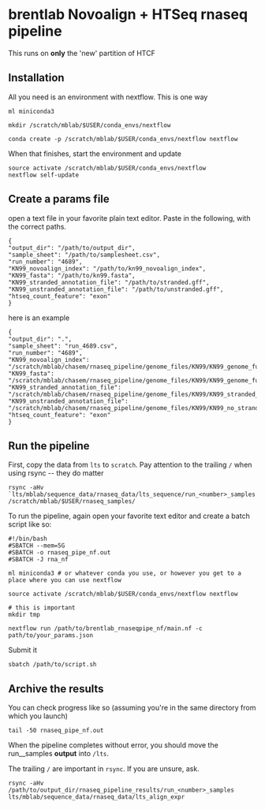 # brentlab Novoalign + HTSeq rnaseq pipeline

This runs on __only__ the 'new' partition of HTCF
## Installation

All you need is an environment with nextflow. This is one way

```{bash}
ml miniconda3

mkdir /scratch/mblab/$USER/conda_envs/nextflow

conda create -p /scratch/mblab/$USER/conda_envs/nextflow nextflow
```

When that finishes, start the environment and update

```{bash}
source activate /scratch/mblab/$USER/conda_envs/nextflow
nextflow self-update
```

## Create a params file

open a text file in your favorite plain text editor.
Paste in the following, with the correct paths.

```{json}
{
"output_dir": "/path/to/output_dir",
"sample_sheet": "/path/to/samplesheet.csv",
"run_number": "4689",
"KN99_novoalign_index": "/path/to/kn99_novoalign_index",
"KN99_fasta": "/path/to/kn99.fasta",
"KN99_stranded_annotation_file": "/path/to/stranded.gff",
"KN99_unstranded_annotation_file": "/path/to/unstranded.gff",
"htseq_count_feature": "exon"
}

```

here is an example

```{json}
{
"output_dir": ".",
"sample_sheet": "run_4689.csv",
"run_number": "4689",
"KN99_novoalign_index": "/scratch/mblab/chasem/rnaseq_pipeline/genome_files/KN99/KN99_genome_fungidb.nix",
"KN99_fasta": "/scratch/mblab/chasem/rnaseq_pipeline/genome_files/KN99/KN99_genome_fungidb.fasta",
"KN99_stranded_annotation_file": "/scratch/mblab/chasem/rnaseq_pipeline/genome_files/KN99/KN99_stranded_annotations_fungidb_augment.gff",
"KN99_unstranded_annotation_file": "/scratch/mblab/chasem/rnaseq_pipeline/genome_files/KN99/KN99_no_strand_annotations_fungidb_augment.gff",
"htseq_count_feature": "exon"
}
```

## Run the pipeline

First, copy the data from `lts` to `scratch`. Pay attention to the trailing `/` when using rsync -- they do matter

```{bash}
rsync -aHv `lts/mblab/sequence_data/rnaseq_data/lts_sequence/run_<number>_samples /scratch/mblab/$USER/rnaseq_samples/
```

To run the pipeline, again open your favorite text editor and create a batch script like so:

```{bash}
#!/bin/bash
#SBATCH --mem=5G
#SBATCH -o rnaseq_pipe_nf.out
#SBATCH -J rna_nf

ml miniconda3 # or whatever conda you use, or however you get to a place where you can use nextflow

source activate /scratch/mblab/$USER/conda_envs/nextflow nextflow

# this is important
mkdir tmp

nextflow run /path/to/brentlab_rnaseqpipe_nf/main.nf -c path/to/your_params.json
```
Submit it

```{bash}
sbatch /path/to/script.sh
```

## Archive the results

You can check progress like so (assuming you're in the same directory from which you launch)

```{bash}
tail -50 rnaseq_pipe_nf.out
```

When the pipeline completes without error, you should move the run_<number>_samples __output__ into `/lts`.

The trailing `/` are important in `rsync`. If you are unsure, ask.

```{bash}
rsync -aHv /path/to/output_dir/rnaseq_pipeline_results/run_<number>_samples lts/mblab/sequence_data/rnaseq_data/lts_align_expr
```
